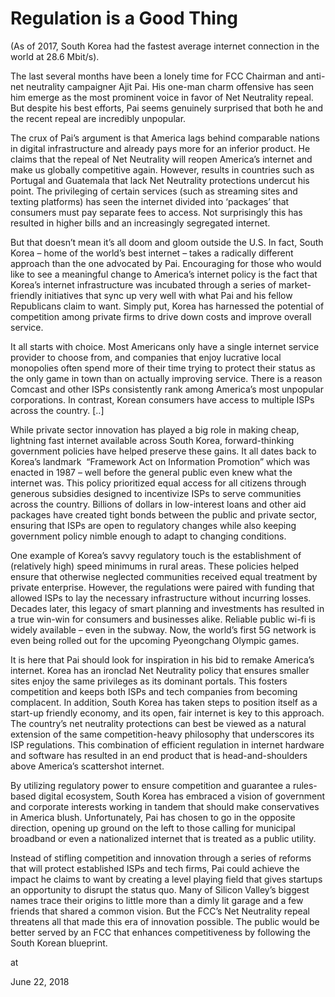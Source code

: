 # Regulation is a Good Thing
(As of 2017, South Korea had the fastest average internet connection in the world at 28.6 Mbit/s).

The last several months have been a lonely time for FCC Chairman and anti-net neutrality campaigner Ajit Pai. His one-man charm offensive has seen him emerge as the most prominent voice in favor of Net Neutrality repeal. But despite his best efforts, Pai seems genuinely surprised that both he and the recent repeal are incredibly unpopular.

The crux of Pai’s argument is that America lags behind comparable nations in digital infrastructure and already pays more for an inferior product. He claims that the repeal of Net Neutrality will reopen America’s internet and make us globally competitive again. However, results in countries such as Portugal and Guatemala that lack Net Neutrality protections undercut his point. The privileging of certain services (such as streaming sites and texting platforms) has seen the internet divided into ‘packages’ that consumers must pay separate fees to access. Not surprisingly this has resulted in higher bills and an increasingly segregated internet.

But that doesn’t mean it’s all doom and gloom outside the U.S. In fact, South Korea – home of the world’s best internet – takes a radically different approach than the one advocated by Pai. Encouraging for those who would like to see a meaningful change to America’s internet policy is the fact that Korea’s internet infrastructure was incubated through a series of market-friendly initiatives that sync up very well with what Pai and his fellow Republicans claim to want. Simply put, Korea has harnessed the potential of competition among private firms to drive down costs and improve overall service.

It all starts with choice. Most Americans only have a single internet service provider to choose from, and companies that enjoy lucrative local monopolies often spend more of their time trying to protect their status as the only game in town than on actually improving service. There is a reason Comcast and other ISPs consistently rank among America’s most unpopular corporations. In contrast, Korean consumers have access to multiple ISPs across the country. [..]

While private sector innovation has played a big role in making cheap, lightning fast internet available across South Korea, forward-thinking government policies have helped preserve these gains. It all dates back to Korea’s landmark  “Framework Act on Information Promotion” which was enacted in 1987 – well before the general public even knew what the internet was. This policy prioritized equal access for all citizens through generous subsidies designed to incentivize ISPs to serve communities across the country. Billions of dollars in low-interest loans and other aid packages have created tight bonds between the public and private sector, ensuring that ISPs are open to regulatory changes while also keeping government policy nimble enough to adapt to changing conditions.

One example of Korea’s savvy regulatory touch is the establishment of (relatively high) speed minimums in rural areas. These policies helped ensure that otherwise neglected communities received equal treatment by private enterprise. However, the regulations were paired with funding that allowed ISPs to lay the necessary infrastructure without incurring losses. Decades later, this legacy of smart planning and investments has resulted in a true win-win for consumers and businesses alike. Reliable public wi-fi is widely available – even in the subway. Now, the world’s first 5G network is even being rolled out for the upcoming Pyeongchang Olympic games.

It is here that Pai should look for inspiration in his bid to remake America’s internet. Korea has an ironclad Net Neutrality policy that ensures smaller sites enjoy the same privileges as its dominant portals. This fosters competition and keeps both ISPs and tech companies from becoming complacent. In addition, South Korea has taken steps to position itself as a start-up friendly economy, and its open, fair internet is key to this approach. The country’s net neutrality protections can best be viewed as a natural extension of the same competition-heavy philosophy that underscores its ISP regulations. This combination of efficient regulation in internet hardware and software has resulted in an end product that is head-and-shoulders above America’s scattershot internet.

By utilizing regulatory power to ensure competition and guarantee a rules-based digital ecosystem, South Korea has embraced a vision of government and corporate interests working in tandem that should make conservatives in America blush. Unfortunately, Pai has chosen to go in the opposite direction, opening up ground on the left to those calling for municipal broadband or even a nationalized internet that is treated as a public utility.

Instead of stifling competition and innovation through a series of reforms that will protect established ISPs and tech firms, Pai could achieve the impact he claims to want by creating a level playing field that gives startups an opportunity to disrupt the status quo. Many of Silicon Valley’s biggest names trace their origins to little more than a dimly lit garage and a few friends that shared a common vision. But the FCC’s Net Neutrality repeal threatens all that made this era of innovation possible. The public would be better served by an FCC that enhances competitiveness by following the South Korean blueprint.










at

June 22, 2018















